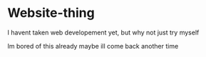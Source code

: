 # Website-thing

I havent taken web developement yet, but why not just try myself

Im bored of this already maybe ill come back another time
